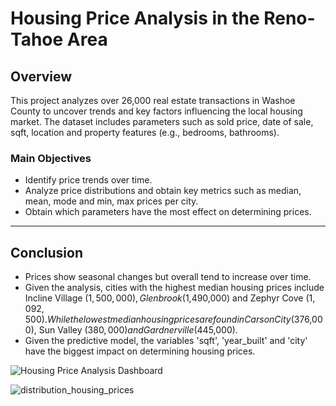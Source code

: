 # Housing Price Analysis in the Reno-Tahoe Area

## Overview
This project analyzes over 26,000 real estate transactions in Washoe County to uncover trends and key factors influencing the local housing market. The dataset includes parameters such as sold price, date of sale, sqft, location and property features (e.g., bedrooms, bathrooms).

### Main Objectives
- Identify price trends over time.
- Analyze price distributions and obtain key metrics such as median, mean, mode and  min, max prices per city. 
- Obtain which parameters have the most effect on determining prices. 

---

## Conclusion
- Prices show seasonal changes but overall tend to increase over time.
- Given the analysis, cities with the highest median housing prices include Incline Village ($1,500,000), Glenbrook ($1,490,000) and Zephyr Cove ($1,092,500). While the lowest median housing prices are found in Carson City ($376,000), Sun Valley ($380,000) and Gardnerville ($445,000).
- Given the predictive model, the variables 'sqft', 'year_built' and 'city' have the biggest impact on determining housing prices. 

![Housing Price Analysis Dashboard](https://github.com/user-attachments/assets/4e68d37c-b378-4061-ab3c-833e1a1c0e46)

![distribution_housing_prices](https://github.com/user-attachments/assets/6814b45a-5624-487e-96e6-c671694556d2)
